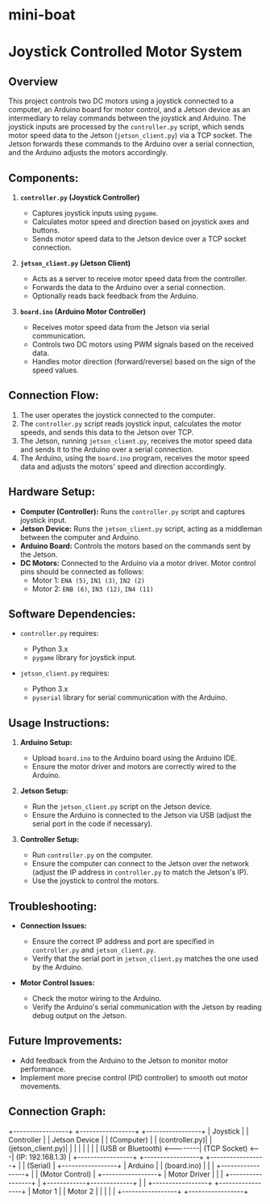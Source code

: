 # mini-boat

# Joystick Controlled Motor System

## Overview
This project controls two DC motors using a joystick connected to a computer, an Arduino board for motor control, and a Jetson device as an intermediary to relay commands between the joystick and Arduino. The joystick inputs are processed by the `controller.py` script, which sends motor speed data to the Jetson (`jetson_client.py`) via a TCP socket. The Jetson forwards these commands to the Arduino over a serial connection, and the Arduino adjusts the motors accordingly.

## Components:
1. **`controller.py` (Joystick Controller)**
   - Captures joystick inputs using `pygame`.
   - Calculates motor speed and direction based on joystick axes and buttons.
   - Sends motor speed data to the Jetson device over a TCP socket connection.

2. **`jetson_client.py` (Jetson Client)**
   - Acts as a server to receive motor speed data from the controller.
   - Forwards the data to the Arduino over a serial connection.
   - Optionally reads back feedback from the Arduino.

3. **`board.ino` (Arduino Motor Controller)**
   - Receives motor speed data from the Jetson via serial communication.
   - Controls two DC motors using PWM signals based on the received data.
   - Handles motor direction (forward/reverse) based on the sign of the speed values.

## Connection Flow:
1. The user operates the joystick connected to the computer.
2. The `controller.py` script reads joystick input, calculates the motor speeds, and sends this data to the Jetson over TCP.
3. The Jetson, running `jetson_client.py`, receives the motor speed data and sends it to the Arduino over a serial connection.
4. The Arduino, using the `board.ino` program, receives the motor speed data and adjusts the motors' speed and direction accordingly.

## Hardware Setup:
- **Computer (Controller):** Runs the `controller.py` script and captures joystick input.
- **Jetson Device:** Runs the `jetson_client.py` script, acting as a middleman between the computer and Arduino.
- **Arduino Board:** Controls the motors based on the commands sent by the Jetson.
- **DC Motors:** Connected to the Arduino via a motor driver. Motor control pins should be connected as follows:
    - Motor 1: `ENA (5)`, `IN1 (3)`, `IN2 (2)`
    - Motor 2: `ENB (6)`, `IN3 (12)`, `IN4 (11)`

## Software Dependencies:
- `controller.py` requires:
  - Python 3.x
  - `pygame` library for joystick input.
  
- `jetson_client.py` requires:
  - Python 3.x
  - `pyserial` library for serial communication with the Arduino.

## Usage Instructions:

1. **Arduino Setup:**
   - Upload `board.ino` to the Arduino board using the Arduino IDE.
   - Ensure the motor driver and motors are correctly wired to the Arduino.

2. **Jetson Setup:**
   - Run the `jetson_client.py` script on the Jetson device.
   - Ensure the Arduino is connected to the Jetson via USB (adjust the serial port in the code if necessary).

3. **Controller Setup:**
   - Run `controller.py` on the computer.
   - Ensure the computer can connect to the Jetson over the network (adjust the IP address in `controller.py` to match the Jetson's IP).
   - Use the joystick to control the motors.

## Troubleshooting:

- **Connection Issues:**
  - Ensure the correct IP address and port are specified in `controller.py` and `jetson_client.py`.
  - Verify that the serial port in `jetson_client.py` matches the one used by the Arduino.

- **Motor Control Issues:**
  - Check the motor wiring to the Arduino.
  - Verify the Arduino's serial communication with the Jetson by reading debug output on the Jetson.

## Future Improvements:
- Add feedback from the Arduino to the Jetson to monitor motor performance.
- Implement more precise control (PID controller) to smooth out motor movements.


## Connection Graph:

+-----------------+          +-----------------+          +-----------------+
|   Joystick      |          |  Controller     |          |   Jetson Device  |
|  (Computer)     |          |   (controller.py)|          |  (jetson_client.py)|
|                 |          |                 |          |                 |
|  (USB or Bluetooth) <--------| (TCP Socket) <---| (IP: 192.168.1.3)  |
+-----------------+          +-----------------+          +-----------------+
                                                             |
                                                             | (Serial)
                                                             |
                                                     +-----------------+
                                                     |   Arduino       |
                                                     |   (board.ino)   |
                                                     |                 |
                                                     +-----------------+
                                                             |
                                                             | (Motor Control)
                                                             |
                                                     +-----------------+
                                                     |   Motor Driver   |
                                                     |                 |
                                                     +-----------------+
                                                             |
                                                +------------+-------------+
                                                |                          |
                                        +-----------------+        +-----------------+
                                        |    Motor 1      |        |    Motor 2      |
                                        |                 |        |                 |
                                        +-----------------+        +-----------------+

